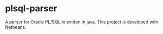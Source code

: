 plsql-parser
============

A parser for Oracle PL/SQL in written in java.
This project is developed with Netbeans.